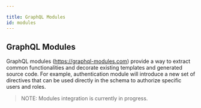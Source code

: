 ```yaml
---

title: GraphQL Modules
id: modules
---
```


## GraphQL Modules

GraphQL modules (https://graphql-modules.com) provide a way to extract common functionalities and decorate existing templates and generated source code. For example, authentication module will introduce a new set of directives that can be used directly in the schema to authorize specific users and roles. 


> NOTE: Modules integration is currently in progress.
